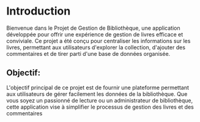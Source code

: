 # Introduction 

Bienvenue dans le Projet de Gestion de Bibliothèque, une application développée pour offrir une expérience de gestion de livres efficace et conviviale. Ce projet a été conçu pour centraliser les informations sur les livres, permettant aux utilisateurs d'explorer la collection, d'ajouter des commentaires et de tirer parti d'une base de données organisée.

## Objectif:
L'objectif principal de ce projet est de fournir une plateforme permettant aux utilisateurs de gérer facilement les données de la bibliothèque. Que vous soyez un passionné de lecture ou un administrateur de bibliothèque, cette application vise à simplifier le processus de gestion des livres et des commentaires
